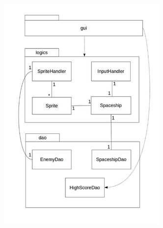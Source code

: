 ![alustava pakkauskaavio](https://github.com/tkoukkar/ot-harjoitustyo/blob/master/dokumentaatio/pakkauskaavio.jpg)
